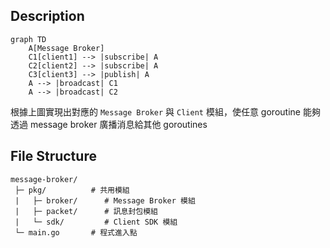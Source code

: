 ## Description

```mermaid
graph TD
    A[Message Broker]
    C1[client1] --> |subscribe| A
    C2[client2] --> |subscribe| A
    C3[client3] --> |publish| A
    A --> |broadcast| C1
    A --> |broadcast| C2
```

根據上圖實現出對應的 `Message Broker` 與 `Client` 模組，使任意 goroutine 能夠透過 message broker 廣播消息給其他 goroutines

## File Structure

```text
message-broker/
 ├─ pkg/          # 共用模組
 |   ├─ broker/      # Message Broker 模組
 |   ├─ packet/      # 訊息封包模組
 |   └─ sdk/         # Client SDK 模組
 └─ main.go       # 程式進入點
```